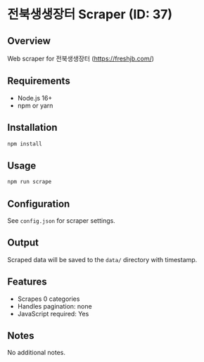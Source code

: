 # 전북생생장터 Scraper (ID: 37)

## Overview
Web scraper for 전북생생장터 (https://freshjb.com/)

## Requirements
- Node.js 16+
- npm or yarn

## Installation
```bash
npm install
```

## Usage
```bash
npm run scrape
```

## Configuration
See `config.json` for scraper settings.

## Output
Scraped data will be saved to the `data/` directory with timestamp.

## Features
- Scrapes 0 categories
- Handles pagination: none
- JavaScript required: Yes

## Notes
No additional notes.
